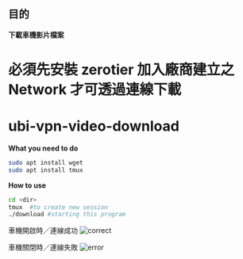## 目的
**下載車機影片檔案**


# 必須先安裝 zerotier 加入廠商建立之 Network 才可透過連線下載

# ubi-vpn-video-download
**What you need to do**
   ```bash
   sudo apt install wget
   sudo apt install tmux
   ```

**How to use**
   ```bash
   cd <dir>
   tmux  #to create new session
   ./download #starting this program
   ```
車機開啟時／連線成功
![correct](https://user-images.githubusercontent.com/22865899/138094334-602205f5-b9b2-4b23-a8b1-8f17f81fa265.PNG)

車機關閉時／連線失敗
![error](https://user-images.githubusercontent.com/22865899/138094346-5bbf1868-a32e-454a-bda3-2113517cbe1d.PNG)
